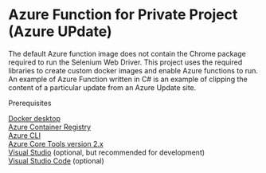 # Azure Function for Private Project (Azure UPdate)

The default Azure function image does not contain the Chrome package required to run the Selenium Web Driver. This project uses the required libraries to create custom docker images and enable Azure functions to run.
An example of Azure Function written in C# is an example of clipping the content of a particular update from an Azure Update site.

Prerequisites

[Docker desktop](https://docs.docker.com/get-docker)  
[Azure Container Registry](https://docs.microsoft.com/nl-nl/azure/container-registry/container-registry-get-started-portal)  
[Azure CLI](https://docs.microsoft.com/en-us/cli/azure/install-azure-cli?view=azure-cli-latest)  
[Azure Core Tools version 2.x](https://docs.microsoft.com/en-us/azure/azure-functions/functions-run-local?tabs=windows%2Ccsharp%2Cbash#v2)  
[Visual Studio](https://visualstudio.microsoft.com/ko/downloads/) (optional, but recommended for development)  
[Visual Studio Code](https://code.visualstudio.com/) (optional)  
